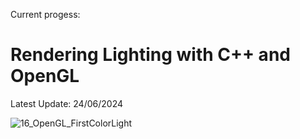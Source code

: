 Current progess:
# Rendering Lighting with C++ and OpenGL

Latest Update: 24/06/2024

![16_OpenGL_FirstColorLight](https://github.com/josecr02/Advanced-Lighting-Research-with-OpenGL/assets/88961639/330181c1-3fdb-44fd-a20e-31286b3b0abf)


